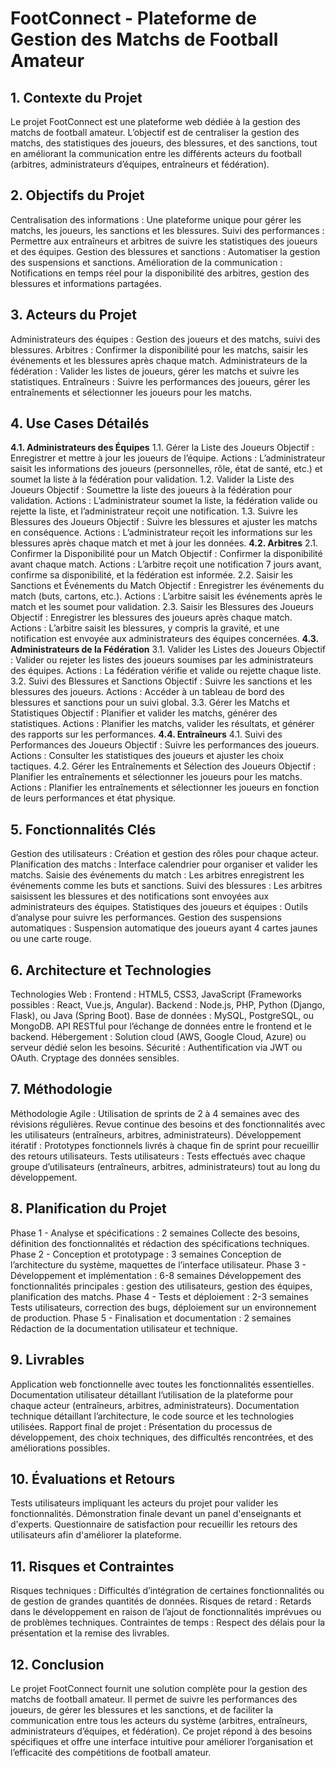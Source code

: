 # FootConnect - Plateforme de Gestion des Matchs de Football Amateur
## 1. Contexte du Projet
Le projet FootConnect est une plateforme web dédiée à la gestion des matchs de football amateur. L’objectif est de centraliser la gestion des matchs, des statistiques des joueurs, des blessures, et des sanctions, tout en améliorant la communication entre les différents acteurs du football (arbitres, administrateurs d’équipes, entraîneurs et fédération).

## 2. Objectifs du Projet
Centralisation des informations : Une plateforme unique pour gérer les matchs, les joueurs, les sanctions et les blessures.
Suivi des performances : Permettre aux entraîneurs et arbitres de suivre les statistiques des joueurs et des équipes.
Gestion des blessures et sanctions : Automatiser la gestion des suspensions et sanctions.
Amélioration de la communication : Notifications en temps réel pour la disponibilité des arbitres, gestion des blessures et informations partagées.
## 3. Acteurs du Projet
Administrateurs des équipes : Gestion des joueurs et des matchs, suivi des blessures.
Arbitres : Confirmer la disponibilité pour les matchs, saisir les événements et les blessures après chaque match.
Administrateurs de la fédération : Valider les listes de joueurs, gérer les matchs et suivre les statistiques.
Entraîneurs : Suivre les performances des joueurs, gérer les entraînements et sélectionner les joueurs pour les matchs.
## 4. Use Cases Détailés
**4.1. Administrateurs des Équipes**
1.1. Gérer la Liste des Joueurs
Objectif : Enregistrer et mettre à jour les joueurs de l’équipe.
Actions : L’administrateur saisit les informations des joueurs (personnelles, rôle, état de santé, etc.) et soumet la liste à la fédération pour validation.
1.2. Valider la Liste des Joueurs
Objectif : Soumettre la liste des joueurs à la fédération pour validation.
Actions : L’administrateur soumet la liste, la fédération valide ou rejette la liste, et l’administrateur reçoit une notification.
1.3. Suivre les Blessures des Joueurs
Objectif : Suivre les blessures et ajuster les matchs en conséquence.
Actions : L’administrateur reçoit les informations sur les blessures après chaque match et met à jour les données.
**4.2. Arbitres**
2.1. Confirmer la Disponibilité pour un Match
Objectif : Confirmer la disponibilité avant chaque match.
Actions : L’arbitre reçoit une notification 7 jours avant, confirme sa disponibilité, et la fédération est informée.
2.2. Saisir les Sanctions et Événements du Match
Objectif : Enregistrer les événements du match (buts, cartons, etc.).
Actions : L’arbitre saisit les événements après le match et les soumet pour validation.
2.3. Saisir les Blessures des Joueurs
Objectif : Enregistrer les blessures des joueurs après chaque match.
Actions : L’arbitre saisit les blessures, y compris la gravité, et une notification est envoyée aux administrateurs des équipes concernées.
**4.3. Administrateurs de la Fédération**
3.1. Valider les Listes des Joueurs
Objectif : Valider ou rejeter les listes des joueurs soumises par les administrateurs des équipes.
Actions : La fédération vérifie et valide ou rejette chaque liste.
3.2. Suivi des Blessures et Sanctions
Objectif : Suivre les sanctions et les blessures des joueurs.
Actions : Accéder à un tableau de bord des blessures et sanctions pour un suivi global.
3.3. Gérer les Matchs et Statistiques
Objectif : Planifier et valider les matchs, générer des statistiques.
Actions : Planifier les matchs, valider les résultats, et générer des rapports sur les performances.
**4.4. Entraîneurs**
4.1. Suivi des Performances des Joueurs
Objectif : Suivre les performances des joueurs.
Actions : Consulter les statistiques des joueurs et ajuster les choix tactiques.
4.2. Gérer les Entraînements et Sélection des Joueurs
Objectif : Planifier les entraînements et sélectionner les joueurs pour les matchs.
Actions : Planifier les entraînements et sélectionner les joueurs en fonction de leurs performances et état physique.
## 5. Fonctionnalités Clés
Gestion des utilisateurs : Création et gestion des rôles pour chaque acteur.
Planification des matchs : Interface calendrier pour organiser et valider les matchs.
Saisie des événements du match : Les arbitres enregistrent les événements comme les buts et sanctions.
Suivi des blessures : Les arbitres saisissent les blessures et des notifications sont envoyées aux administrateurs des équipes.
Statistiques des joueurs et équipes : Outils d’analyse pour suivre les performances.
Gestion des suspensions automatiques : Suspension automatique des joueurs ayant 4 cartes jaunes ou une carte rouge.
## 6. Architecture et Technologies
Technologies Web :
Frontend : HTML5, CSS3, JavaScript (Frameworks possibles : React, Vue.js, Angular).
Backend : Node.js, PHP, Python (Django, Flask), ou Java (Spring Boot).
Base de données : MySQL, PostgreSQL, ou MongoDB.
API RESTful pour l’échange de données entre le frontend et le backend.
Hébergement :
Solution cloud (AWS, Google Cloud, Azure) ou serveur dédié selon les besoins.
Sécurité :
Authentification via JWT ou OAuth.
Cryptage des données sensibles.
## 7. Méthodologie
Méthodologie Agile :
Utilisation de sprints de 2 à 4 semaines avec des révisions régulières.
Revue continue des besoins et des fonctionnalités avec les utilisateurs (entraîneurs, arbitres, administrateurs).
Développement itératif :
Prototypes fonctionnels livrés à chaque fin de sprint pour recueillir des retours utilisateurs.
Tests utilisateurs :
Tests effectués avec chaque groupe d’utilisateurs (entraîneurs, arbitres, administrateurs) tout au long du développement.
## 8. Planification du Projet
Phase 1 - Analyse et spécifications : 2 semaines
Collecte des besoins, définition des fonctionnalités et rédaction des spécifications techniques.
Phase 2 - Conception et prototypage : 3 semaines
Conception de l’architecture du système, maquettes de l’interface utilisateur.
Phase 3 - Développement et implémentation : 6-8 semaines
Développement des fonctionnalités principales : gestion des utilisateurs, gestion des équipes, planification des matchs.
Phase 4 - Tests et déploiement : 2-3 semaines
Tests utilisateurs, correction des bugs, déploiement sur un environnement de production.
Phase 5 - Finalisation et documentation : 2 semaines
Rédaction de la documentation utilisateur et technique.
## 9. Livrables
Application web fonctionnelle avec toutes les fonctionnalités essentielles.
Documentation utilisateur détaillant l’utilisation de la plateforme pour chaque acteur (entraîneurs, arbitres, administrateurs).
Documentation technique détaillant l’architecture, le code source et les technologies utilisées.
Rapport final de projet : Présentation du processus de développement, des choix techniques, des difficultés rencontrées, et des améliorations possibles.
## 10. Évaluations et Retours
Tests utilisateurs impliquant les acteurs du projet pour valider les fonctionnalités.
Démonstration finale devant un panel d'enseignants et d'experts.
Questionnaire de satisfaction pour recueillir les retours des utilisateurs afin d'améliorer la plateforme.
## 11. Risques et Contraintes
Risques techniques : Difficultés d’intégration de certaines fonctionnalités ou de gestion de grandes quantités de données.
Risques de retard : Retards dans le développement en raison de l’ajout de fonctionnalités imprévues ou de problèmes techniques.
Contraintes de temps : Respect des délais pour la présentation et la remise des livrables.
## 12. Conclusion
Le projet FootConnect fournit une solution complète pour la gestion des matchs de football amateur. Il permet de suivre les performances des joueurs, de gérer les blessures et les sanctions, et de faciliter la communication entre tous les acteurs du système (arbitres, entraîneurs, administrateurs d’équipes, et fédération). Ce projet répond à des besoins spécifiques et offre une interface intuitive pour améliorer l’organisation et l’efficacité des compétitions de football amateur.